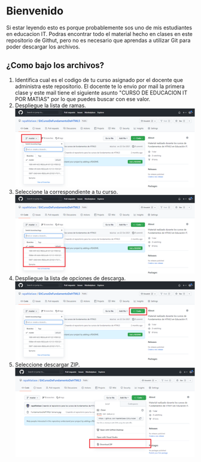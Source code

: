 # Bienvenido 

Si estar leyendo esto es porque probablemente sos uno de mis estudiantes en educacion IT. Podras encontrar todo el material hecho en clases en este repositorio de Githut, pero no es necesario que aprendas a utilizar Git para poder descargar los archivos.

## ¿Como bajo los archivos?

1. Identifica cual es el codigo de tu curso asignado por el docente que administra este repositorio. El docente te lo envio por mail la primera clase y este mail tiene el siguiente asunto "CURSO DE EDUCACION IT POR MATIAS" por lo que puedes buscar con ese valor. 
2. Despliegue la lista de ramas.
![alt text](https://github.com/rapaMatiase/EitCursoDeIntroduccionJS/blob/main/Img/paso2.png "Paso 2")
3. Seleccione la correspondiente a tu curso.
![alt text](https://github.com/rapaMatiase/EitCursoDeIntroduccionJS/blob/main/Img/paso3.png "Paso 3")
4. Despliegue la lista de opciones de descarga.
![alt text](https://github.com/rapaMatiase/EitCursoDeIntroduccionJS/blob/main/Img/paso4.png "Paso 4")
5. Seleccione descargar ZIP.
![alt text](https://github.com/rapaMatiase/EitCursoDeIntroduccionJS/blob/main/Img/paso5.png "Paso 5")


